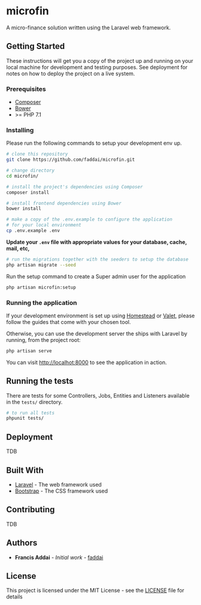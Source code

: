 # microfin

A micro-finance solution written using the Laravel web framework.

## Getting Started

These instructions will get you a copy of the project up and running on your local machine for development and testing purposes. See deployment for notes on how to deploy the project on a live system.

### Prerequisites

* [Composer](https://getcomposer.org/doc/00-intro.md)
* [Bower](https://bower.io/)
* \>= PHP 7.1

### Installing

Please run the following commands to setup your development env up.

```bash
# clone this repository
git clone https://github.com/faddai/microfin.git

# change directory
cd microfin/

# install the project's dependencies using Composer
composer install

# install frontend dependencies using Bower
bower install

# make a copy of the .env.example to configure the application 
# for your local environment
cp .env.example .env
```

**Update your `.env` file with appropriate values for your database, cache, mail, etc,**

```bash
# run the migrations together with the seeders to setup the database
php artisan migrate --seed
```

Run the setup command to create a Super admin user for the application

```bash
php artisan microfin:setup
```
### Running the application

If your development environment is set up using 
[Homestead](https://laravel.com/docs/5.5/homestead) or [Valet](https://laravel.com/docs/5.5/valet), please follow
the guides that come with your chosen tool. 

Otherwise, you can use the development server the ships with Laravel by running, from the project root:

```bash
php artisan serve
```
You can visit [http://localhot:8000](http://localhot:8000) to see the application in action.

## Running the tests

There are tests for some Controllers, Jobs, Entities and Listeners available in the `tests/` directory.

```bash
# to run all tests
phpunit tests/
```

## Deployment

TDB

## Built With

* [Laravel](https://laravel.com) - The web framework used
* [Bootstrap](https://getbootstrap.com/) - The CSS framework used

## Contributing

TDB

## Authors

* **Francis Addai** - *Initial work* - [faddai](https://github.com/faddai)


## License

This project is licensed under the MIT License - see the [LICENSE](LICENSE) file for details

